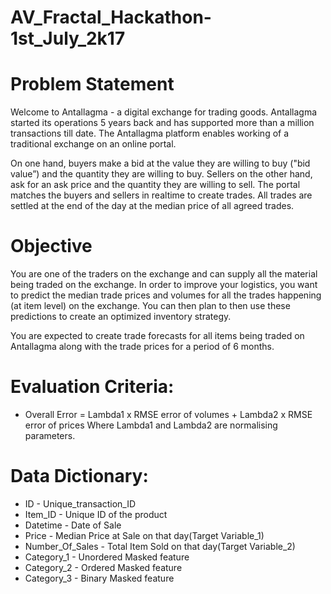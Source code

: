 # AV_Fractal_Hackathon-1st_July_2k17

# Problem Statement


Welcome to Antallagma - a digital exchange for trading goods. Antallagma started its operations 5 years back and has supported more than a million transactions till date. The Antallagma platform enables working of a traditional exchange on an online portal. 

On one hand, buyers make a bid at the value they are willing to buy ("bid value”) and the quantity they are willing to buy. Sellers on the other hand, ask for an ask price and the quantity they are willing to sell. The portal matches the buyers and sellers in realtime to create trades. All trades are settled at the end of the day at the median price of all agreed trades. 


# Objective

You are one of the traders on the exchange and can supply all the material being traded on the exchange. In order to improve your logistics, you want to predict the median trade prices and volumes for all the trades happening (at item level) on the exchange. You can then plan to then use these predictions to create an optimized inventory strategy. 


You are expected to create trade forecasts for all items being traded on Antallagma along with the trade prices for a period of 6 months. 



# Evaluation Criteria: 
* Overall Error = Lambda1 x RMSE error of volumes + Lambda2 x RMSE error of prices Where Lambda1 and Lambda2 are normalising parameters.





# Data Dictionary:

* ID - Unique_transaction_ID
* Item_ID - Unique ID of the product
* Datetime - Date of Sale
* Price - Median Price at Sale on that day(Target Variable_1)
* Number_Of_Sales - Total Item Sold on that day(Target Variable_2)
* Category_1 - Unordered Masked feature
* Category_2 - Ordered Masked feature
* Category_3 - Binary Masked feature
